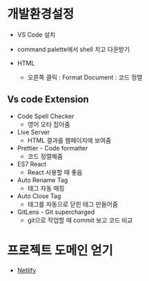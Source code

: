 # 개발환경설정

- VS Code 설치



- command palette에서 shell 치고 다운받기

- HTML
  - 오른쪽 클릭 : Format Document : 코드 정렬



## Vs code Extension

- Code Spell Checker
  - 영어 오타 잡아줌
- Live Server
  - HTML 결과를 웹페이지에 보여줌
- Prettier - Code formatter
  - 코드 정렬해줌
- ES7 React
  - React 사용할 때 좋음
- Auto Rename Tag
  - 태그 자동 매칭
- Auto Close Tag
  - 태그를 자동으로 닫힌 태그 만들어줌
- GitLens - Git supercharged
  - git으로 작업할 때 commit 보고 코드 비교



# 프로젝트 도메인 얻기

- [Netlify](https://www.netlify.com/)